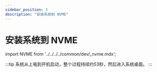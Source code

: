 ```yaml
---
sidebar_position: 3
description: "安装系统到 NVME"
---
```


# 安装系统到 NVME

import NVME from '../../../../common/dev/\_nvme.mdx';

<NVME model="radxa-cm3i-io" release_num="b4" desktop="xfce" rsetup_path="../../radxa-os/rsetup" etcher_path="./boot_from_sd_card" download_path="../../download" />

:::tip
系统从上电到开机启动，整个过程持续约53秒，然后进入系统桌面。
:::
